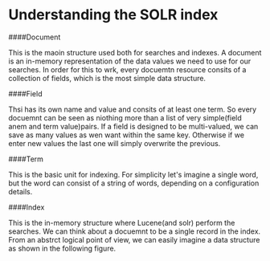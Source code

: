 Understanding the SOLR index
=============================

####Document

This is the maoin structure used both for searches and indexes. A document is an in-memory representation of the data values we need to use for our searches. In order for this to wrk, every docuemtn resource consits of a collection of fields, which is the most simple data structure. 

####Field

Thsi has its own name and value and consits of at least one term. So every docuemnt can be seen as niothing more than a list of very simple(field anem and term value)pairs. If a field is designed to be multi-valued, we can save as many values as wen want within the same key. Otherwise if we enter new values the last one will simply overwrite the previous. 

####Term

This is the basic unit for indexing. For simplicity let's imagine a single word, but the word can consist of a string of words, depending on a configuration details. 

####Index

This is the in-memory structure where Lucene(and solr) perform the searches. We can think about a docuemnt to be a single record in the index. From an abstrct logical point of view, we can easily imagine a data structure as shown in the following figure. 

